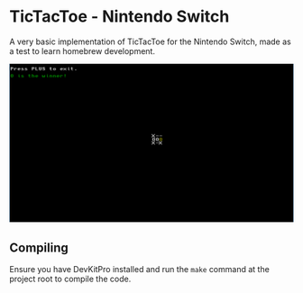 # TicTacToe - Nintendo Switch

A very basic implementation of TicTacToe for the Nintendo Switch, made as a test to learn homebrew development.

<p align="center"><img src="screenshot.png"/></p>

## Compiling

Ensure you have DevKitPro installed and run the `make` command at the project root to compile the code.

